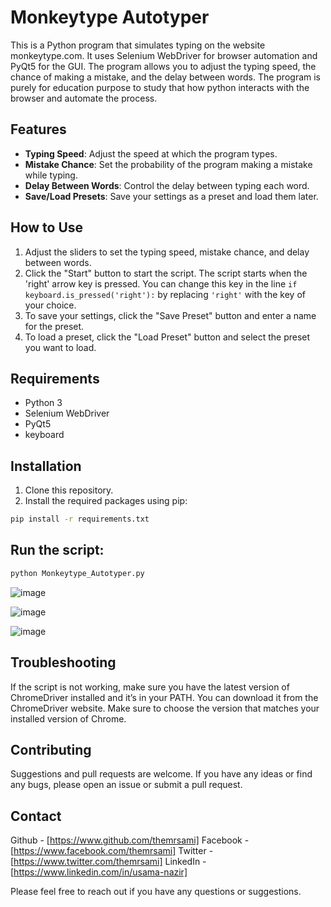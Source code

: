 # Monkeytype Autotyper

This is a Python program that simulates typing on the website monkeytype.com. It uses Selenium WebDriver for browser automation and PyQt5 for the GUI. The program allows you to adjust the typing speed, the chance of making a mistake, and the delay between words. The program is purely for education purpose to study that how python interacts with the browser and automate the process.

## Features

- **Typing Speed**: Adjust the speed at which the program types.
- **Mistake Chance**: Set the probability of the program making a mistake while typing.
- **Delay Between Words**: Control the delay between typing each word.
- **Save/Load Presets**: Save your settings as a preset and load them later.

## How to Use

1. Adjust the sliders to set the typing speed, mistake chance, and delay between words.
2. Click the "Start" button to start the script. The script starts when the 'right' arrow key is pressed. You can change this key in the line `if keyboard.is_pressed('right'):` by replacing `'right'` with the key of your choice.
3. To save your settings, click the "Save Preset" button and enter a name for the preset.
4. To load a preset, click the "Load Preset" button and select the preset you want to load.

## Requirements

- Python 3
- Selenium WebDriver
- PyQt5
- keyboard

## Installation

1. Clone this repository.
2. Install the required packages using pip:

```bash
pip install -r requirements.txt
```

## Run the script:

```bash
python Monkeytype_Autotyper.py
```

![image](https://github.com/themrsami/Monkeytype-Autotyper-with-GUI/assets/91170768/0c4ad252-71d6-4c9a-8de6-033dd7ccd983)

![image](https://github.com/themrsami/Monkeytype-Autotyper-with-GUI/assets/91170768/0ae4da90-5fa1-4df7-be71-fbfc73813d61)

![image](https://github.com/themrsami/Monkeytype-Autotyper-with-GUI/assets/91170768/f2025267-609e-4c84-abe2-554e4174a077)






## Troubleshooting

If the script is not working, make sure you have the latest version of ChromeDriver installed and it’s in your PATH. You can download it from the ChromeDriver website. Make sure to choose the version that matches your installed version of Chrome.

## Contributing
Suggestions and pull requests are welcome. If you have any ideas or find any bugs, please open an issue or submit a pull request.

## Contact
Github - [https://www.github.com/themrsami]
Facebook - [https://www.facebook.com/themrsami]
Twitter - [https://www.twitter.com/themrsami]
LinkedIn - [https://www.linkedin.com/in/usama-nazir]


Please feel free to reach out if you have any questions or suggestions.
